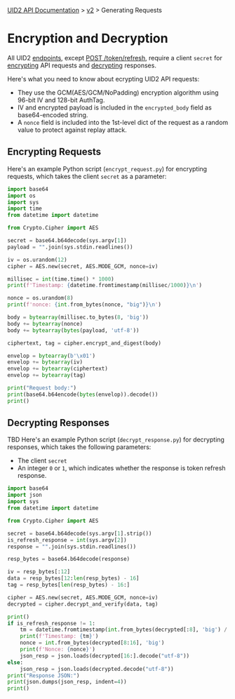 [UID2 API Documentation](../../README.md) > [v2](./README.md) > Generating Requests

# Encryption and Decryption

All UID2 [endpoints](./endpoints/README.md), except [POST /token/refresh](./endpoints/post-token-refresh.md), require a client `secret` for [encrypting](#encrypting-requests) API requests and [decrypting](#decrypting-responses) responses.

Here's what you need to know about ecrypting UID2 API requests:

- They use the GCM(AES/GCM/NoPadding) encryption algorithm using 96-bit IV and 128-bit AuthTag.
- IV and encrypted payload is included in the `encrypted_body` field as base64-encoded string.
- A `nonce` field is included into the 1st-level dict of the request as a random value to protect against replay attack.

## Encrypting Requests

Here's an example Python script (`encrypt_request.py`) for encrypting requests, which takes the client `secret` as a parameter:


```py
import base64
import os
import sys
import time
from datetime import datetime

from Crypto.Cipher import AES

secret = base64.b64decode(sys.argv[1])
payload = "".join(sys.stdin.readlines())

iv = os.urandom(12)
cipher = AES.new(secret, AES.MODE_GCM, nonce=iv)

millisec = int(time.time() * 1000)
print(f'Timestamp: {datetime.fromtimestamp(millisec/1000)}\n')

nonce = os.urandom(8)
print(f'nonce: {int.from_bytes(nonce, "big")}\n')

body = bytearray(millisec.to_bytes(8, 'big'))
body += bytearray(nonce)
body += bytearray(bytes(payload, 'utf-8'))

ciphertext, tag = cipher.encrypt_and_digest(body)

envelop = bytearray(b'\x01')
envelop += bytearray(iv)
envelop += bytearray(ciphertext)
envelop += bytearray(tag)

print("Request body:")
print(base64.b64encode(bytes(envelop)).decode())
print()
```
## Decrypting Responses

TBD
Here's an example Python script (`decrypt_response.py`) for decrypting responses, which takes the following parameters:

- The client `secret`
- An integer `0` or `1`, which indicates whether the response is token refresh response.


```py
import base64
import json
import sys
from datetime import datetime

from Crypto.Cipher import AES

secret = base64.b64decode(sys.argv[1].strip())
is_refresh_response = int(sys.argv[2])
response = "".join(sys.stdin.readlines())

resp_bytes = base64.b64decode(response)

iv = resp_bytes[:12]
data = resp_bytes[12:len(resp_bytes) - 16]
tag = resp_bytes[len(resp_bytes) - 16:]

cipher = AES.new(secret, AES.MODE_GCM, nonce=iv)
decrypted = cipher.decrypt_and_verify(data, tag)

print()
if is_refresh_response != 1:
    tm = datetime.fromtimestamp(int.from_bytes(decrypted[:8], 'big') / 1000)
    print(f'Timestamp: {tm}')
    nonce = int.from_bytes(decrypted[8:16], 'big')
    print(f'Nonce: {nonce}')
    json_resp = json.loads(decrypted[16:].decode("utf-8"))
else:
    json_resp = json.loads(decrypted.decode("utf-8"))
print("Response JSON:")
print(json.dumps(json_resp, indent=4))
print()
```
